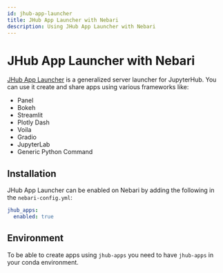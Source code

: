 ```yaml
---
id: jhub-app-launcher
title: JHub App Launcher with Nebari
description: Using JHub App Launcher with Nebari
---
```


# JHub App Launcher with Nebari

[JHub App Launcher](https://github.com/nebari-dev/jhub-apps) is a generalized server launcher
for JupyterHub. You can use it create and share apps using various frameworks like:

- Panel
- Bokeh
- Streamlit
- Plotly Dash
- Voila
- Gradio
- JupyterLab
- Generic Python Command

## Installation

JHub App Launcher can be enabled on Nebari by adding the following in the
`nebari-config.yml`:

```yaml
jhub_apps:
  enabled: true
```

## Environment

To be able to create apps using `jhub-apps` you need to have `jhub-apps` in your
conda environment.
